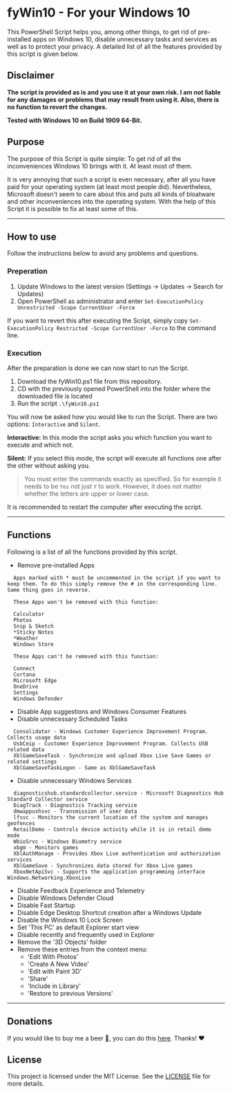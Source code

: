# fyWin10 - For your Windows 10 <!-- omit in toc -->

This PowerShell Script helps you, among other things, to get rid of pre-installed apps on Windows 10, disable unnecessary tasks and services as well as to protect your privacy. A detailed list of all the features provided by this script is given below.

## Disclaimer

**The script is provided as is and you use it at your own risk. I am not liable for any damages or problems that may result from using it. Also, there is no function to revert the changes.**

**Tested with Windows 10 on Build 1909 64-Bit.**

## Purpose

The purpose of this Script is quite simple: To get rid of all the inconveniences Windows 10 brings with it. At least most of them.

It is very annoying that such a script is even necessary, after all you have paid for your operating system (at least most people did). Nevertheless, Microsoft doesn't seem to care about this and puts all kinds of bloatware and other inconveniences into the operating system. With the help of this Script it is possible to fix at least some of this.


---


## How to use

Follow the instructions below to avoid any problems and questions.

### Preperation

1. Update Windows to the latest version (Settings -> Updates -> Search for Updates)
3. Open PowerShell as administrator and enter `Set-ExecutionPolicy Unrestricted -Scope CurrentUser -Force`

If you want to revert this after executing the Script, simply copy `Set-ExecutionPolicy Restricted -Scope CurrentUser -Force` to the command line.

### Execution

After the preparation is done we can now start to run the Script.

1. Download the fyWin10.ps1 file from this repository.
2. CD with the previously opened PowerShell into the folder where the downloaded file is located
3. Run the script `.\fyWin10.ps1`

You will now be asked how you would like to run the Script. There are two options: `Interactive` and `Silent`.

**Interactive:** In this mode the script asks you which function you want to execute and which not.

**Silent:** If you select this mode, the script will execute all functions one after the other without asking you.

> You must enter the commands exactly as specified. So for example it needs to be `Yes` not just `Y` to work. However, it does not matter whether the letters are upper or lower case.

It is recommended to restart the computer after executing the script.


---


## Functions

Following is a list of all the functions provided by this script.

- Remove pre-installed Apps

````plaintext
  Apps marked with * must be uncommented in the script if you want to keep them. To do this simply remove the # in the corresponding line. Same thing goes in reverse.

  These Apps won't be removed with this function:

  Calculator
  Photos
  Snip & Sketch
  *Sticky Notes
  *Weather
  Windows Store

  These Apps can't be removed with this function:

  Connect
  Cortana
  Microsoft Edge
  OneDrive
  Settings
  Windows Defender
````

- Disable App suggestions and Windows Consumer Features
- Disable unnecessary Scheduled Tasks

````plaintext
  Consolidator - Windows Customer Experience Improvement Program. Collects usage data
  UsbCeip - Customer Experience Improvement Program. Collects USB related data
  XblGameSaveTask - Synchronize and upload Xbox Live Save Games or related settings
  XblGameSaveTaskLogon - Same as XblGameSaveTask
````

- Disable unnecessary Windows Services

````plaintext
  diagnosticshub.standardcollector.service - Microsoft Diagnostics Hub Standard Collector service
  DiagTrack - Diagnostics Tracking service
  dmwappushsvc - Transmission of user data
  lfsvc - Monitors the current location of the system and manages geofences
  RetailDemo - Controls device activity while it is in retail demo mode
  WbioSrvc - Windows Biometry service
  xbgm - Monitors games
  XblAuthManage - Provides Xbox Live authentication and authorization services
  XblGameSave - Synchronizes data stored for Xbox Live games
  XboxNetApiSvc - Supports the application programming interface Windows.Networking.XboxLive
````

- Disable Feedback Experience and Telemetry
- Disable Windows Defender Cloud
- Disable Fast Startup
- Disable Edge Desktop Shortcut creation after a Windows Update
- Disable the Windows 10 Lock Screen
- Set 'This PC' as default Explorer start view
- Disable recently and frequently used in Explorer
- Remove the '3D Objects' folder
- Remove these entries from the context menu:
  - 'Edit With Photos'
  - 'Create A New Video'
  - 'Edit with Paint 3D'
  - 'Share'
  - 'Include in Library'
  - 'Restore to previous Versions'


---


## Donations

If you would like to buy me a beer 🍺, you can do this [here](https://paypal.me/timschneiderxyz). Thanks! ❤️

## License

This project is licensed under the MIT License. See the [LICENSE](LICENSE) file for more details.
